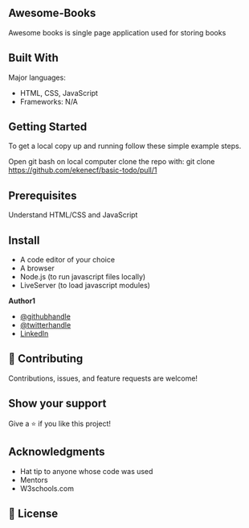 ## Awesome-Books

Awesome books is single page application used for storing books

## Built With

Major languages: 
- HTML, CSS, JavaScript
- Frameworks: N/A

## Getting Started
To get a local copy up and running follow these simple example steps.

Open git bash on local computer
clone the repo with:
git clone  <https://github.com/ekenecf/basic-todo/pull/1>

## Prerequisites
Understand HTML/CSS and JavaScript 

## Install
- A code editor of your choice
- A browser
- Node.js (to run javascript files locally)
- LiveServer (to load javascript modules)

 **Author1**

- [@githubhandle](https://github.com/ekenecf)
- [@twitterhandle](https://twitter.com/ekene070)
- [LinkedIn](https://linkedin.com/in/EkeneNwachukwu)

## 🤝 Contributing

Contributions, issues, and feature requests are welcome!

## Show your support

Give a ⭐️ if you like this project!

## Acknowledgments

- Hat tip to anyone whose code was used
- Mentors
- W3schools.com

## 📝 License